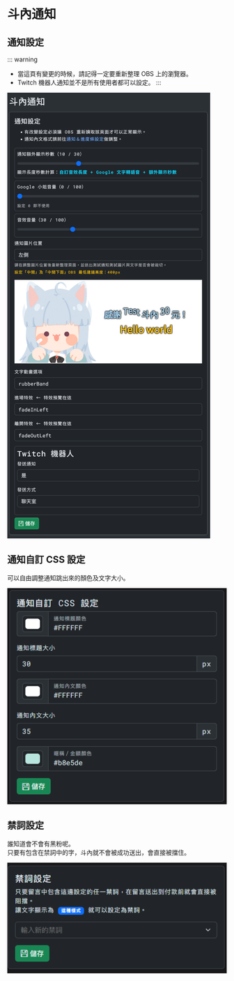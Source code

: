 # 斗內通知

## 通知設定
::: warning
- 當這頁有變更的時候，請記得一定要重新整理 OBS 上的瀏覽器。
- Twitch 機器人通知並不是所有使用者都可以設定。
:::

![Image](/images/tool/donate-notify.png)

## 通知自訂 CSS 設定

可以自由調整通知跳出來的顏色及文字大小。

![Image](/images/platform-settings/live-notfiy-3.png)

## 禁詞設定

誰知道會不會有黑粉呢。  
只要有包含在禁詞中的字，斗內就不會被成功送出，會直接被擋住。

![Image](/images/platform-settings/live-notfiy-4.png)